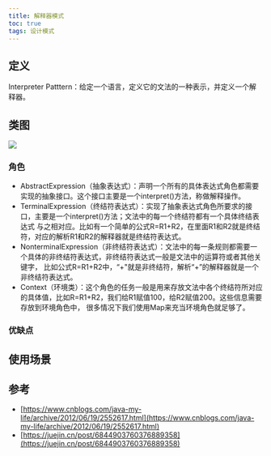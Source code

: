 ```yaml
---
title: 解释器模式
toc: true
tags: 设计模式
---
```



## 定义

Interpreter Patttern：给定一个语言，定义它的文法的一种表示，并定义一个解释器。


## 类图

![](./jieshiqi.png)

### 角色

- AbstractExpression（抽象表达式）：声明一个所有的具体表达式角色都需要实现的抽象接口。这个接口主要是一个interpret()方法，称做解释操作。
- TerminalExpression（终结符表达式）：实现了抽象表达式角色所要求的接口，主要是一个interpret()方法；文法中的每一个终结符都有一个具体终结表达式
  与之相对应。比如有一个简单的公式R=R1+R2，在里面R1和R2就是终结符，对应的解析R1和R2的解释器就是终结符表达式。
- NonterminalExpression（非终结符表达式）：文法中的每一条规则都需要一个具体的非终结符表达式，非终结符表达式一般是文法中的运算符或者其他关键字，
  比如公式R=R1+R2中，“+"就是非终结符，解析“+”的解释器就是一个非终结符表达式。
- Context（环境类）：这个角色的任务一般是用来存放文法中各个终结符所对应的具体值，比如R=R1+R2，我们给R1赋值100，给R2赋值200。这些信息需要存放到环境角色中，
  很多情况下我们使用Map来充当环境角色就足够了。


### 优缺点

## 使用场景



## 参考

- [https://www.cnblogs.com/java-my-life/archive/2012/06/19/2552617.html](https://www.cnblogs.com/java-my-life/archive/2012/06/19/2552617.html)
- [https://juejin.cn/post/6844903760376889358](https://juejin.cn/post/6844903760376889358)
